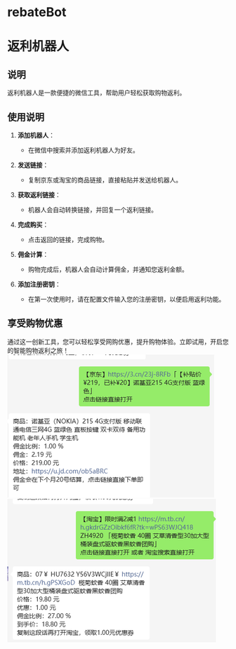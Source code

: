 # rebateBot
# 返利机器人

## 说明
返利机器人是一款便捷的微信工具，帮助用户轻松获取购物返利。

## 使用说明

1. **添加机器人**：
   - 在微信中搜索并添加返利机器人为好友。

2. **发送链接**：
   - 复制京东或淘宝的商品链接，直接粘贴并发送给机器人。

3. **获取返利链接**：
   - 机器人会自动转换链接，并回复一个返利链接。

4. **完成购买**：
   - 点击返回的链接，完成购物。

5. **佣金计算**：
   - 购物完成后，机器人会自动计算佣金，并通知您返利金额。

6. **添加注册密钥**：
   - 在第一次使用时，请在配置文件输入您的注册密钥，以便启用返利功能。

## 享受购物优惠
通过这一创新工具，您可以轻松享受网购优惠，提升购物体验。立即试用，开启您的智能购物返利之旅！
![image](1.png)
![image](2.png)
